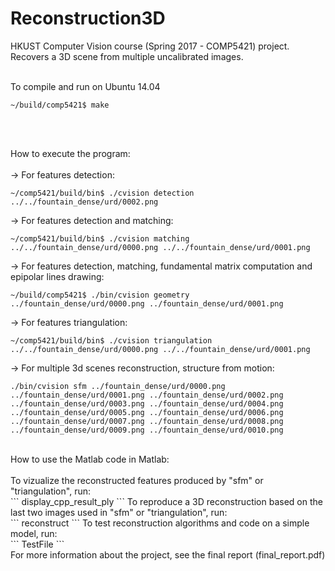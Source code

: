# Reconstruction3D
HKUST Computer Vision course (Spring 2017 - COMP5421) project. 
<br />
Recovers a 3D scene from multiple uncalibrated images. 
<br />
<br />

To compile and run on Ubuntu 14.04<br />
```
~/build/comp5421$ make
```
<br />
<br />

How to execute the program:<br />
<br />
-> For features detection:<br />
```
~/comp5421/build/bin$ ./cvision detection ../../fountain_dense/urd/0002.png
```
-> For features detection and matching:<br />
```
~/comp5421/build/bin$ ./cvision matching ../../fountain_dense/urd/0000.png ../../fountain_dense/urd/0001.png
```
-> For features detection, matching, fundamental matrix computation and epipolar lines drawing:<br />
```
~/build/comp5421$ ./bin/cvision geometry ../fountain_dense/urd/0000.png ../fountain_dense/urd/0001.png
```
-> For features triangulation:<br />
```
~/comp5421/build/bin$ ./cvision triangulation ../../fountain_dense/urd/0000.png ../../fountain_dense/urd/0001.png
```
-> For multiple 3d scenes reconstruction, structure from motion:<br />
```
./bin/cvision sfm ../fountain_dense/urd/0000.png ../fountain_dense/urd/0001.png ../fountain_dense/urd/0002.png ../fountain_dense/urd/0003.png ../fountain_dense/urd/0004.png ../fountain_dense/urd/0005.png ../fountain_dense/urd/0006.png ../fountain_dense/urd/0007.png ../fountain_dense/urd/0008.png ../fountain_dense/urd/0009.png ../fountain_dense/urd/0010.png
```

<br />
How to use the Matlab code in Matlab:<br />
<br />
To vizualize the reconstructed features produced by "sfm" or "triangulation", run:<br />
```
display_cpp_result_ply
```
To reproduce a 3D reconstruction based on the last two images used in "sfm" or "triangulation", run:<br />
```
reconstruct
```
To test reconstruction algorithms and code on a simple model, run:<br />
```
TestFile
```

<br />
For more information about the project, see the final report (final_report.pdf)
